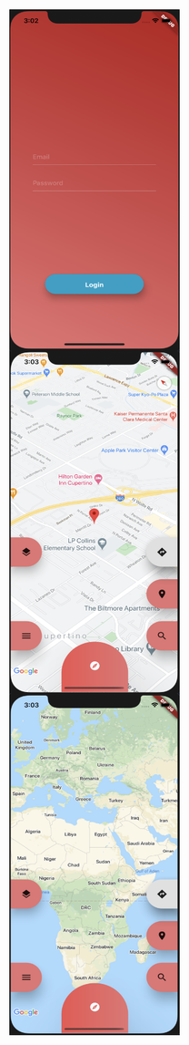 <!DOCTYPE html>
<html>
<head>
  <style>
  img {
  display: block;
  margin-left: auto;
  margin-right: auto;
}
</style>
</head>
  
<body> 
<img src="screan1.png" width="300" height="600"  >
  
<img src="screan2.png" width="300" height="600"   >

<img src="screan2_2.png" width="300" height="600"  >

</body>
</html>






